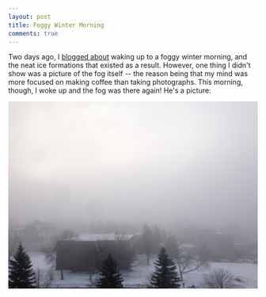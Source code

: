 ```yaml
---
layout: post
title: Foggy Winter Morning
comments: true
---
```


Two days ago, I [blogged about](/blog/neat-ice-formations/)
waking up to a foggy winter morning, and the neat ice formations that existed as
a result. However, one thing I didn't show was a picture of the fog itself --
the reason being that my mind was more focused on making coffee than
taking photographs. This morning, though, I woke up and the fog was there again!
He's a picture:

[![1](/assets/foggy-winter-morning/1.jpg)](/assets/foggy-winter-morning/1.jpg)
